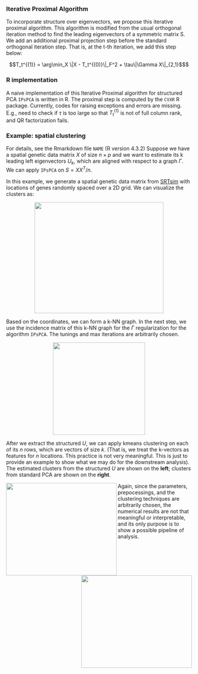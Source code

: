 ### Iterative Proximal Algorithm
To incorporate structure over eigenvectors, we propose this iterative proximal algorithm. This algorithm is modified from the usual orthogonal iteration method to find the leading eigenvectors of a symmetric matrix S. 
We add an additional proximal projection step before the standard orthogonal iteration step. That is, at the t-th iteration, we add this step below:
```math
T_t^{(1)} = \arg\min_X \|X - T_t^{(0)}\|_F^2 + \tau\|\Gamma X\|_{2,1}$
```
### R implementation
A naive implementation of this Iterative Proximal algorithm for structured PCA `IPsPCA` is written in R. The proximal step is computed by the `CVXR` R package. 
Currently, codes for raising exceptions and errors are missing. E.g., need to check if $\tau$ is too large so that $T_t^{(1)}$ is not of full column rank, and QR factorization fails. 

### Example: spatial clustering
For details, see the Rmarkdown file `NAME` (R version 4.3.2) 
Suppose we have a spatial genetic data matrix $X$ of size $n \times p$ and we want to estimate its k leading left eigenvectors $U_k$, which are aligned with respect to a graph $\Gamma$. We can apply `IPsPCA` on $S = X X^T/n$. 

In this example, we generate a spatial genetic data matrix from [SRTsim](https://jiaqiangzhu.shinyapps.io/srtsim/) with locations of genes randomly spaced over a 2D grid. We can visualize the clusters as:
<p align="center">
<img src="https://github.com/swei12345/Generalized-sPCA/assets/114754235/3fae59d3-5119-4682-85cf-8785eb4db02c" width="350" height="300">
</p>


Based on the coordinates, we can form a k-NN graph. In the next step, we use the incidence matrix of this k-NN graph for the $\Gamma$ regularization for the algorithm `IPsPCA`. The tunings and max iterations are arbitrarily chosen. 
<p align="center">
<img src="https://github.com/swei12345/Generalized-sPCA/assets/114754235/cda52700-83cd-4297-9a09-5c2a3f3981af" width="250" height="250"> 
</p>

After we extract the structured $U$, we can apply kmeans clustering on each of its $n$ rows, which are vectors of size $k$. (That is, we treat the k-vectors as features for $n$ locations. This practice is not very meaningful. This is just to provide an example to show what we may do for the downstream analysis). The estimated clusters from the structured $U$ are shown on the **left**; clusters from standard PCA are shown on the **right**. 


<img src="https://github.com/swei12345/Generalized-sPCA/assets/114754235/e55e7650-2d0f-4cf6-8cb4-2f351d72c257" width="300" height="250" align = "left"> 
<img src="https://github.com/swei12345/Generalized-sPCA/assets/114754235/9b7121cf-1f41-41a4-ac3f-b7f3d86b5aa5" width="300" height="250" align = "right"> 

Again, since the parameters, prepocessings, and the clustering techniques are arbitrarily chosen, the numerical results are not that meaningful or interpretable, and its only purpose is to show a possible pipeline of analysis. 
